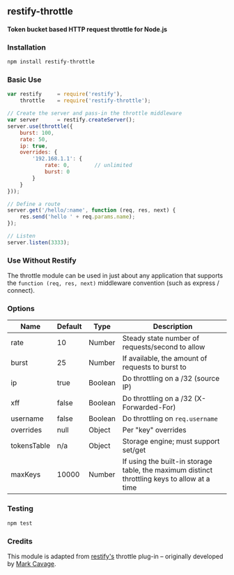 ## restify-throttle
#### Token bucket based HTTP request throttle for Node.js

### Installation
```bash
npm install restify-throttle
```

### Basic Use
```js
var restify     = require('restify'),
    throttle    = require('restify-throttle');

// Create the server and pass-in the throttle middleware
var server      = restify.createServer();
server.use(throttle({
    burst: 100,
    rate: 50,
    ip: true,
    overrides: {
        '192.168.1.1': {
            rate: 0,        // unlimited
            burst: 0
        }
    }
}));

// Define a route
server.get('/hello/:name', function (req, res, next) {
    res.send('hello ' + req.params.name);
});

// Listen
server.listen(3333);
```

### Use Without Restify
The throttle module can be used in just about any application that supports the `function (req, res, next)` middleware convention (such as express / connect).

### Options
<table>
    <thead>
        <tr>
            <th>Name</th>
            <th>Default</th>
            <th>Type</th>
            <th>Description</th>
        </tr>
    </thead>
    <tbody>
        <tr><td>rate</td><td>10</td><td>Number</td><td>Steady state number of requests/second to allow</td></tr>
        <tr><td>burst</td><td>25</td><td>Number</td><td>If available, the amount of requests to burst to</td></tr>
        <tr><td>ip</td><td>true</td><td>Boolean</td><td>Do throttling on a /32 (source IP)</td></tr>
        <tr><td>xff</td><td>false</td><td>Boolean</td><td>Do throttling on a /32 (X-Forwarded-For)</td></tr>
        <tr><td>username</td><td>false</td><td>Boolean</td><td>Do throttling on <code>req.username</code></td></tr>
        <tr><td>overrides</td><td>null</td><td>Object</td><td>Per "key" overrides</td></tr>
        <tr><td>tokensTable</td><td>n/a</td><td>Object</td><td>Storage engine; must support set/get</td></tr>
        <tr><td>maxKeys</td><td>10000</td><td>Number</td><td>If using the built-in storage table, the maximum distinct throttling keys to allow at a time</td></tr>
    </tbody>
</table>

### Testing
```bash
npm test
```

### Credits
This module is adapted from [restify's](https://github.com/mcavage/node-restify) throttle plug-in – originally developed by [Mark Cavage](https://github.com/mcavage).